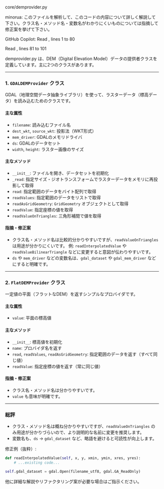 core/demprovider.py


minorua: このファイルを解析して、このコードの内容について詳しく解説して下さい。クラス名・メソッド名・変数名がわかりにくいものについては指摘して修正案を挙げて下さい。

GitHub Copilot: Read [](file:///d%3A/Users/minorua/QGIS/plugins/Qgis2threejs/core/demprovider.py#1-1), lines 1 to 80

Read [](file:///d%3A/Users/minorua/QGIS/plugins/Qgis2threejs/core/demprovider.py#81-81), lines 81 to 101

demprovider.py は、DEM（Digital Elevation Model）データの提供者クラスを定義しています。主に2つのクラスがあります。

---

### 1. `GDALDEMProvider` クラス

GDAL（地理空間データ抽象ライブラリ）を使って、ラスターデータ（標高データ）を読み込むためのクラスです。

#### 主な属性
- `filename`: 読み込むファイル名
- `dest_wkt`, `source_wkt`: 投影法（WKT形式）
- `mem_driver`: GDALのメモリドライバ
- `ds`: GDALのデータセット
- `width`, `height`: ラスター画像のサイズ

#### 主なメソッド
- `__init__`: ファイルを開き、データセットを初期化
- `_read`: 指定サイズ・ジオトランスフォームでラスターデータをメモリに再投影して取得
- `read`: 指定範囲のデータをバイト配列で取得
- `readValues`: 指定範囲のデータをリストで取得
- `readAsGridGeometry`: `GridGeometry` オブジェクトとして取得
- `readValue`: 指定座標の値を取得
- `readValueOnTriangles`: 三角形補間で値を取得

#### 指摘・修正案
- クラス名・メソッド名は比較的分かりやすいですが、`readValueOnTriangles` は用途が分かりにくいです。
  例: `readInterpolatedValue` や `readValueBilinearTriangle` などに変更すると意図が伝わりやすいです。
- `ds` や `mem_driver` などの変数名は、`gdal_dataset` や `gdal_mem_driver` などにすると明確です。

---

### 2. `FlatDEMProvider` クラス

一定値の平面（フラットなDEM）を返すシンプルなプロバイダです。

#### 主な属性
- `value`: 平面の標高値

#### 主なメソッド
- `__init__`: 標高値を初期化
- `name`: プロバイダ名を返す
- `read`, `readValues`, `readAsGridGeometry`: 指定範囲のデータを返す（すべて同じ値）
- `readValue`: 指定座標の値を返す（常に同じ値）

#### 指摘・修正案
- クラス名・メソッド名は分かりやすいです。
- `value` も意味が明確です。

---

### 総評

- クラス・メソッド名は概ね分かりやすいですが、`readValueOnTriangles` のみ用途が分かりづらいので、より説明的な名前に変更を推奨します。
- 変数名も、`ds` → `gdal_dataset` など、略語を避けると可読性が向上します。

修正例（抜粋）:
```python
def readInterpolatedValue(self, x, y, xmin, ymin, xres, yres):
    # ...existing code...
```
```python
self.gdal_dataset = gdal.Open(filename_utf8, gdal.GA_ReadOnly)
```

他に詳細な解説やリファクタリング案が必要な場合はご指示ください。
